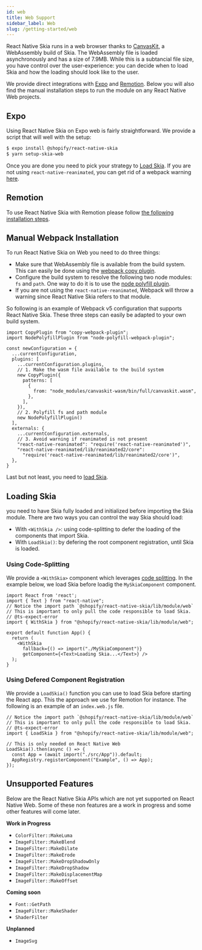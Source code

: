 ```yaml
---
id: web
title: Web Support
sidebar_label: Web
slug: /getting-started/web
---
```


React Native Skia runs in a web browser thanks to [CanvasKit](https://skia.org/docs/user/modules/canvaskit/), a WebAssembly build of Skia.
The WebAssembly file is loaded asynchronously and has a size of 7.9MB.
While this is a subtancial file size, you have control over the user-experience: you can decide when to load Skia and how the loading should look like to the user.

We provide direct integrations with [Expo](#Expo) and [Remotion](#Remotion).
Below you will also find the manual installation steps to run the module on any React Native Web projects.

## Expo

Using React Native Skia on Expo web is fairly straightforward.
We provide a script that will well with the setup:
```bash
$ expo install @shopify/react-native-skia
$ yarn setup-skia-web
```

Once you are done you need to pick your strategy to [Load Skia](#loading-skia).
If you are not using `react-native-reanimated`, you can get rid of a webpack warning [here](#manual-webpack-installation).

## Remotion

To use React Native Skia with Remotion please follow [the following installation steps](https://remotion.dev/skia).

## Manual Webpack Installation

To run React Native Skia on Web you need to do three things:
* Make sure that WebAssembly file is available from the build system. This can easily be done using the [webpack copy plugin](https://webpack.js.org/plugins/copy-webpack-plugin/).
* Configure the build system to resolve the following two node modules: `fs` and `path`. One way to do it is to use the [node polyfill plugin](https://www.npmjs.com/package/node-polyfill-webpack-plugin).
* If you are not using the `react-native-reanimated`, Webpack will throw a warning since React Native Skia refers to that module.

So following is an example of Webpack v5 configuration that supports React Native Skia.
These three steps can easily be adapted to your own build system.

```tsx
import CopyPlugin from "copy-webpack-plugin";
import NodePolyfillPlugin from "node-polyfill-webpack-plugin";

const newConfiguration = {
  ...currentConfiguration,
  plugins: [
    ...currentConfiguration.plugins,
    // 1. Make the wasm file available to the build system
    new CopyPlugin({
      patterns: [
        {
          from: "node_modules/canvaskit-wasm/bin/full/canvaskit.wasm",
        },
      ],
    }),
    // 2. Polyfill fs and path module
    new NodePolyfillPlugin()
  ],
  externals: {
    ...currentConfiguration.externals,
    // 3. Avoid warning if reanimated is not present
    "react-native-reanimated": "require('react-native-reanimated')",
    "react-native-reanimated/lib/reanimated2/core":
      "require('react-native-reanimated/lib/reanimated2/core')",
  },
}
```

Last but not least, you need to [load Skia](#unsupported-features).

## Loading Skia

you need to have Skia fully loaded and initialized before importing the Skia module.
There are two ways you can control the way Skia should load:
* With `<WithSkia />`: using code-splitting to defer the loading of the components that import Skia.
* With `LoadSkia()`: by defering the root component registration, until Skia is loaded.

### Using Code-Splitting

We provide a `<WithSkia>` component which leverages [code splitting](https://reactjs.org/docs/code-splitting.html). In the example below, we load Skia before loadig the `MySkiaComponent` component. 

```tsx
import React from 'react';
import { Text } from "react-native";
// Notice the import path `@shopify/react-native-skia/lib/module/web`
// This is important to only pull the code responsible to load Skia.
// @ts-expect-error
import { WithSkia } from "@shopify/react-native-skia/lib/module/web";

export default function App() {
  return (
    <WithSkia
      fallback={() => import("./MySkiaComponent")}
      getComponent={<Text>Loading Skia...</Text>} />
  );
}
```

### Using Defered Component Registration

We provide a `LoadSkia()` function you can use to load Skia before starting the React app.
This the approach we use for Remotion for instance.
The following is an example of an `index.web.js` file.

```tsx
// Notice the import path `@shopify/react-native-skia/lib/module/web`
// This is important to only pull the code responsible to load Skia.
// @ts-expect-error
import { LoadSkia } from "@shopify/react-native-skia/lib/module/web";

// This is only needed on React Native Web
LoadSkia().then(async () => {
  const App = (await import("./src/App")).default;
  AppRegistry.registerComponent("Example", () => App);
});
```

## Unsupported Features

Below are the React Native Skia APIs which are not yet supported on React Native Web.
Some of these non features are a work in progress and some other features will come later.

**Work in Progress**

* `ColorFilter::MakeLuma`
* `ImageFilter::MakeBlend`
* `ImageFilter::MakeDilate`
* `ImageFilter::MakeErode`
* `ImageFilter::MakeDropShadowOnly`
* `ImageFilter::MakeDropShadow`
* `ImageFilter::MakeDisplacementMap`
* `ImageFilter::MakeOffset`

**Coming soon**

* `Font::GetPath`
* `ImageFilter::MakeShader`
* `ShaderFilter`

**Unplanned**

* `ImageSvg`
